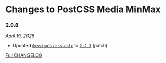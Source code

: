 # Changes to PostCSS Media MinMax

### 2.0.8

_April 19, 2025_

- Updated [`@csstools/css-calc`](https://github.com/csstools/postcss-plugins/tree/main/packages/css-calc) to [`2.1.3`](https://github.com/csstools/postcss-plugins/tree/main/packages/css-calc/CHANGELOG.md#213) (patch)

[Full CHANGELOG](https://github.com/csstools/postcss-plugins/tree/main/plugins/postcss-media-minmax/CHANGELOG.md)
